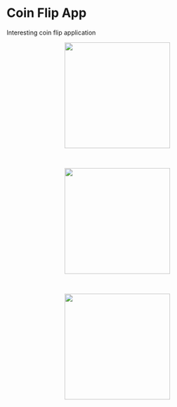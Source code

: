 # Coin Flip App
 Interesting coin flip application
 
 
 <p align="center">
  <img src="https://user-images.githubusercontent.com/81978998/131150716-eb258b2e-671f-4748-b55f-484b88a93106.png" width="240">
 </p>
 <br />
 <p align="center">
  <img src="https://user-images.githubusercontent.com/81978998/131150718-438f2e14-d26e-403e-8e68-c90d6a2748ce.png" width="240">
 </p>
 <br />
 <p align="center">
  <img src="https://user-images.githubusercontent.com/81978998/131150709-034143a9-4e4c-4d38-87f0-855c6e8b7a2c.png" width="240">
 </p>

